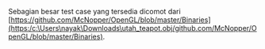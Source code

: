 Sebagian besar test case yang tersedia dicomot dari [https://github.com/McNopper/OpenGL/blob/master/Binaries](https:/c:\Users\nayak\Downloads\utah_teapot.obj/github.com/McNopper/OpenGL/blob/master/Binaries).